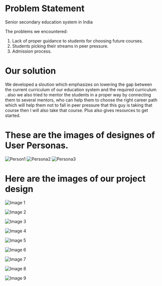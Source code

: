 # Problem Statement
Senior secondary education system in India

The problems we encountered: 

1. Lack of proper guidance to students for choosing future courses.
1. Students picking their streams in peer pressure.
1. Admission process.

# Our solution 
We developed a sloution which emphasizes on lowering the gap between the current curriculum of our education system and the required curriculum .
also we also tried to mentor the students in a proper way by connecting them to several mentors, who can help them to choose the right career path which will help them not to fall in peer pressure that this guy is taking that course then I will also take that course.
Plus also gives resources to get started.

# These are the images of designes of User Personas.
![Person1](https://github.com/thedevelopersanjeev/ESYAIIITD/blob/d321835743028c0c45598674d402aac49fac2b32/Persona1.png?raw=true)
![Persona2](https://github.com/thedevelopersanjeev/ESYAIIITD/blob/d321835743028c0c45598674d402aac49fac2b32/Persona2.png?raw=true)
![Persona3](https://github.com/thedevelopersanjeev/ESYAIIITD/blob/d321835743028c0c45598674d402aac49fac2b32/Persona3.png?raw=true)

# Here are the images of our project design 
![Image 1](https://github.com/thedevelopersanjeev/ESYAIIITD/blob/5b71adea5d38d2789ddc4ef85d9ae625b2381c4e/final.png?raw=true)

![Image 2](https://github.com/thedevelopersanjeev/ESYAIIITD/blob/646bf7ba365e541f5570ef1cb583e5b829eff029/1.png?raw=true)

![Image 3](https://github.com/thedevelopersanjeev/ESYAIIITD/blob/646bf7ba365e541f5570ef1cb583e5b829eff029/3.png?raw=true)

![Image 4](https://github.com/thedevelopersanjeev/ESYAIIITD/blob/646bf7ba365e541f5570ef1cb583e5b829eff029/4.png?raw=true)

![Image 5](https://github.com/thedevelopersanjeev/ESYAIIITD/blob/646bf7ba365e541f5570ef1cb583e5b829eff029/5.png?raw=true)

![Image 6](https://github.com/thedevelopersanjeev/ESYAIIITD/blob/646bf7ba365e541f5570ef1cb583e5b829eff029/6.png?raw=true)

![Image 7](https://github.com/thedevelopersanjeev/ESYAIIITD/blob/646bf7ba365e541f5570ef1cb583e5b829eff029/7.png?raw=true)

![Image 8](https://github.com/thedevelopersanjeev/ESYAIIITD/blob/646bf7ba365e541f5570ef1cb583e5b829eff029/8.png?raw=true)

![Image 9](https://github.com/thedevelopersanjeev/ESYAIIITD/blob/646bf7ba365e541f5570ef1cb583e5b829eff029/9.png?raw=true)
